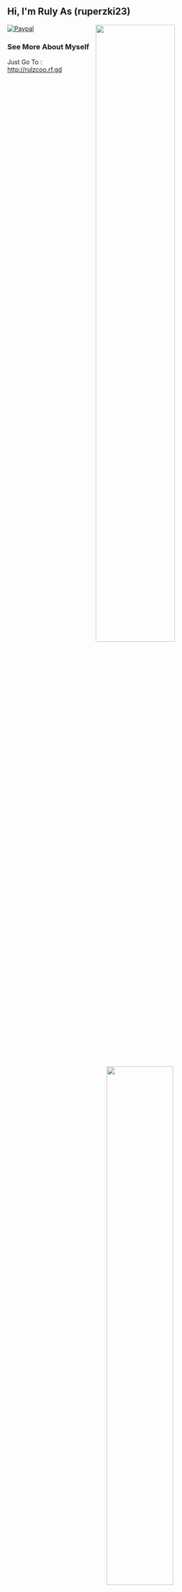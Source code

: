 <h2> Hi, I'm Ruly As (ruperzki23)</h2>

<img align="right" src="https://github-readme-stats.vercel.app/api?username=rulyce23&show_icons=true&theme=choco"  width="60%"/>

<img align="right" src="https://github-readme-stats.vercel.app/api/top-langs/?username=rulyce23&layout=compact" style="max-width: 100%;margin-top: 30px;" width="55%"/>



[![Paypal](https://img.shields.io/badge/Rp-Support-ff69b4.svg?style=relative)](https://saweria.co/rulyce23)


### See More About Myself ###

Just Go To : http://rulzcoo.rf.gd


